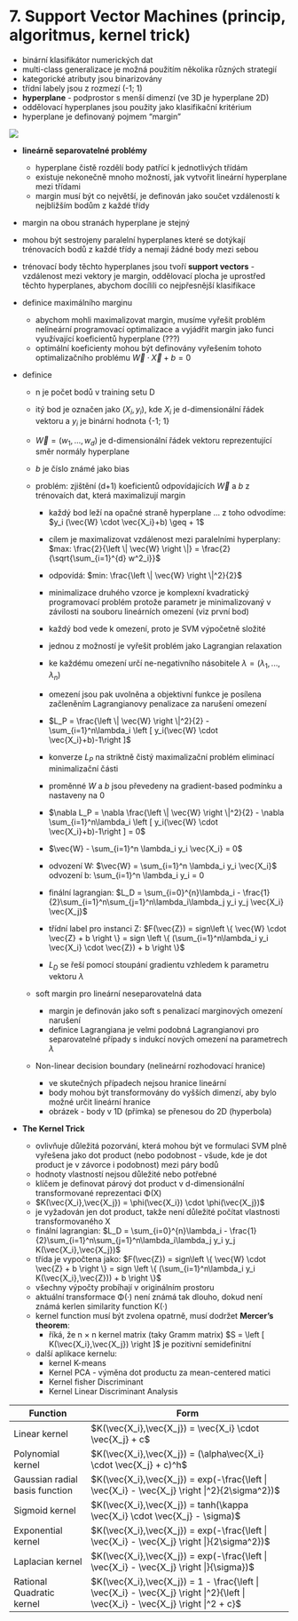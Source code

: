 # 7. Support Vector Machines (princip, algoritmus, kernel trick)

- binární klasifikátor numerických dat
- multi-class generalizace je možná použitím několika různých strategií
- kategorické atributy jsou binarizovány
- třídní labely jsou z rozmezí (-1; 1)
- **hyperplane** - podprostor s menší dimenzí (ve 3D je hyperplane 2D)
- oddělovací hyperplanes jsou použity jako klasifikační kritérium
- hyperplane je definovaný pojmem “margin”

![](/images/ad_07.PNG)

- **lineárně separovatelné problémy**
  - hyperplane čistě rozdělí body patřící k jednotlivých třídám
  - existuje nekonečně mnoho možností, jak vytvořit lineární hyperplane mezi třídami
  - margin musí být co největší, je definován jako součet vzdáleností k nejbližším bodům z každé třídy
- margin na obou stranách hyperplane je stejný
- mohou být sestrojeny paralelní hyperplanes které se dotýkají trénovacích bodů z každé třídy a nemají žádné body mezi sebou
- trénovací body těchto hyperplanes jsou tvoří **support vectors** - vzdálenost mezi vektory je margin, oddělovací plocha je uprostřed těchto hyperplanes, abychom docílili co nejpřesnější klasifikace

- definice maximálního marginu
  - abychom mohli maximalizovat margin, musíme vyřešit problém nelineární programovací optimalizace a
vyjádřit margin jako funci využívající koeficientů hyperplane (???)
  - optimální koeficienty mohou být definovány vyřešením tohoto optimalizačního problému $\vec{W} \cdot \vec{X}+b=0$
- definice
  - n je počet bodů v training setu D
  - itý bod je označen jako $(X_i, y_i)$, kde $X_i$ je d-dimensionální řádek vektoru a $y_i$ je binární hodnota {-1; 1}
  - $\vec{W} = (w_1, ..., w_d)$ je d-dimensionální řádek vektoru reprezentující směr normály hyperplane
  - $b$ je číslo známé jako bias
  - problém: zjištění (d+1) koeficientů odpovídajících $\vec{W}$ a $b$ z trénovaích dat, která maximalizují margin
    - každý bod leží na opačné straně hyperplane ... z toho odvodíme: $y_i (\vec{W} \cdot \vec{X_i}+b) \geq + 1$
    - cílem je maximalizovat vzdálenost mezi paralelními hyperplany: $max: \frac{2}{\left \| \vec{W} \right \|} = \frac{2}{\sqrt{\sum_{i=1}^{d} w^2_i}}$
    - odpovídá: $min: \frac{\left \| \vec{W} \right \|^2}{2}$
    - minimalizace druhého vzorce je komplexní kvadratický programovací problém protože parametr je minimalizovaný v závilosti na souboru lineárních omezení (viz první bod)
    - každý bod vede k omezení, proto je SVM výpočetně složité
    - jednou z možností je vyřešit problém jako Lagrangian relaxation
    - ke každému omezení určí ne-negativního násobitele $λ = (λ_1 , ..., λ_n)$
    - omezení jsou pak uvolněna a objektivní funkce je posílena začleněním Lagrangianovy penalizace za narušení omezení
    - $L_P = \frac{\left \| \vec{W} \right \|^2}{2} - \sum_{i=1}^n\lambda_i \left [ y_i(\vec{W} \cdot \vec{X_i}+b)-1\right ]$
    - konverze $L_P$ na striktně čistý maximalizační problém eliminací minimalizační části
    - proměnné $W$ a $b$ jsou převedeny na gradient-based podmínku a nastaveny na 0
    - $\nabla L_P = \nabla \frac{\left \| \vec{W} \right \|^2}{2} - \nabla \sum_{i=1}^n\lambda_i \left [ y_i(\vec{W} \cdot \vec{X_i}+b)-1\right ] = 0$
    - $\vec{W} - \sum_{i=1}^n \lambda_i y_i \vec{X_i} = 0$
    - odvození W: $\vec{W} = \sum_{i=1}^n \lambda_i y_i \vec{X_i}$ odvození b: \sum_{i=1}^n \lambda_i y_i = 0
    - finální lagrangian: $L_D = \sum_{i=0}^{n}\lambda_i - \frac{1}{2}\sum_{i=1}^n\sum_{j=1}^n\lambda_i\lambda_j y_i y_j \vec{X_i} \vec{X_j}$
    - třídní label pro instanci Z: $F(\vec{Z}) = sign\left \{ \vec{W} \cdot \vec{Z} + b \right \} = sign \left \{ (\sum_{i=1}^n\lambda_i y_i \vec{X_i} \cdot \vec{Z}) + b \right \}$

    - $L_D$ se řeší pomocí stoupání gradientu vzhledem k parametru vektoru $\lambda$

  - soft margin pro lineární neseparovatelná data
    - margin je definován jako soft s penalizací marginových omezení narušení
    - definice Lagrangiana je velmi podobná Lagrangianovi pro separovatelné případy s indukcí nových omezení na parametrech $\lambda$

  - Non-linear decision boundary (nelineární rozhodovací hranice)
    - ve skutečných případech nejsou hranice lineární
    - body mohou být transformovány do vyšších dimenzí, aby bylo možné určit lineární hranice
    - obrázek - body v 1D (přímka) se přenesou do 2D (hyperbola)
- **The Kernel Trick**
  - ovlivňuje důležitá pozorvání, která mohou být ve formulaci SVM plně vyřešena jako dot product (nebo podobnost - všude, kde je dot product je v závorce i podobnost) mezi páry bodů
  - hodnoty vlastností nejsou důležité nebo potřebné
  - klíčem je definovat párový dot product v d-dimensionální transformované reprezentaci Φ(X)
  - $K(\vec{X_i},\vec{X_j}) = \phi(\vec{X_i}) \cdot \phi(\vec{X_j})$
  - je vyžadován jen dot product, takže není důležité počítat vlastnosti transformovaného X
  - finální lagrangian: $L_D = \sum_{i=0}^{n}\lambda_i - \frac{1}{2}\sum_{i=1}^n\sum_{j=1}^n\lambda_i\lambda_j y_i y_j K(\vec{X_i},\vec{X_j})$
  - třída je vypočtena jako: $F(\vec{Z}) = sign\left \{ \vec{W} \cdot \vec{Z} + b \right \} = sign \left \{ (\sum_{i=1}^n\lambda_i y_i K(\vec{X_i},\vec{Z})) + b \right \}$
  - všechny výpočty probíhají v originálním prostoru
  - aktuální transformace Φ(·) není známá tak dlouho, dokud není známá kerlen similarity function K(·)
  - kernel function musí být zvolena opatrně, musí dodržet **Mercer’s theorem**:
    - říká, že n × n kernel matrix (taky Gramm matrix) $S = \left [ K(\vec{X_i},\vec{X_j}) \right ]$ je pozitivní semidefinitní
  - další aplikace kernelu:
    - kernel K-means
    - Kernel PCA - výměna dot productu za mean-centered matici
    - Kernel fisher Discriminant
    - Kernel Linear Discriminant Analysis

|            Function            |                        Form                             |
| ------------------------------ | -------------------------------------------------------- |
| Linear kernel                  | $K(\vec{X_i},\vec{X_j}) = \vec{X_i} \cdot \vec{X_j} + c$ |
| Polynomial kernel              | $K(\vec{X_i},\vec{X_j}) = (\alpha\vec{X_i} \cdot \vec{X_j} + c)^h$ |
| Gaussian radial basis function | $K(\vec{X_i},\vec{X_j}) = exp(-\frac{\left \| \vec{X_i} - \vec{X_j} \right \|^2}{2\sigma^2})$ |
| Sigmoid kernel                 | $K(\vec{X_i},\vec{X_j}) = tanh(\kappa \vec{X_i} \cdot \vec{X_j} - \sigma)$ |
| Exponential kernel             | $K(\vec{X_i},\vec{X_j}) = exp(-\frac{\left \| \vec{X_i} - \vec{X_j} \right \|}{2\sigma^2})$ |
| Laplacian kernel               | $K(\vec{X_i},\vec{X_j}) = exp(-\frac{\left \| \vec{X_i} - \vec{X_j} \right \|}{\sigma})$ |
| Rational Quadratic kernel      | $K(\vec{X_i},\vec{X_j}) = 1 - \frac{\left \| \vec{X_i} - \vec{X_j} \right \|^2}{\left \| \vec{X_i} - \vec{X_j} \right \|^2 + c}$ |
